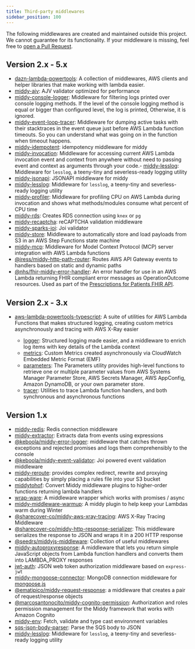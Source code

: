 ```yaml
---
title: Third-party middlewares
sidebar_position: 100
---
```


The following middlewares are created and maintained outside this project. We cannot guarantee for its functionality.
If your middleware is missing, feel free to [open a Pull Request](https://github.com/middyjs/middy/pulls).

## Version 2.x - 5.x

- [dazn-lambda-powertools](https://github.com/getndazn/dazn-lambda-powertools): A collection of middlewares, AWS clients and helper libraries that make working with lambda easier.
- [middy-ajv](https://www.npmjs.com/package/middy-ajv): AJV validator optimized for performance
- [middy-console-logger](https://github.com/serkan-ozal/middy-console-logger): Middleware for filtering logs printed over console logging methods. If the level of the console logging method is equal or bigger than configured level, the log is printed, Otherwise, it is ignored.
- [middy-event-loop-tracer](https://github.com/serkan-ozal/middy-event-loop-tracer): Middleware for dumping active tasks with their stacktraces in the event queue just before AWS Lambda function timeouts. So you can understand what was going on in the function when timeout happens.
- [middy-idempotent](https://www.npmjs.com/package/middy-idempotent): idempotency middleware for middy
- [middy-invocation](https://github.com/serkan-ozal/middy-invocation): Middleware for accessing current AWS Lambda invocation event and context from anywhere without need to passing event and context as arguments through your code.- [middy-lesslog](https://www.npmjs.com/package/middy-lesslog): Middleware for `lesslog`, a teeny-tiny and severless-ready logging utility
- [middy-jsonapi](https://www.npmjs.com/package/middy-jsonapi): JSONAPI middleware for middy
- [middy-lesslog](https://www.npmjs.com/package/middy-lesslog): Middleware for `lesslog`, a teeny-tiny and severless-ready logging utility
- [middy-profiler](https://github.com/serkan-ozal/middy-profiler): Middleware for profiling CPU on AWS Lambda during invocation and shows what methods/modules consume what percent of CPU time
- [middy-rds](https://www.npmjs.com/package/middy-rds): Creates RDS connection using `knex` or `pg`
- [middy-recaptcha](https://www.npmjs.com/package/middy-recaptcha): reCAPTCHA validation middleware
- [middy-sparks-joi](https://www.npmjs.com/package/middy-sparks-joi): Joi validator
- [middy-store](https://github.com/zirkelc/middy-store): Middleware to automatically store and load payloads from S3 in an AWS Step Functions state machine
- [middy-mcp](https://github.com/fredericbarthelet/middy-mcp): Middleware for Model Context Protocol (MCP) server integration with AWS Lambda functions
- [@iress/middy-http-path-router](https://www.npmjs.com/package/@iress/middy-http-path-router): Routes AWS API Gateway events to handlers based on static and dynamic paths
- [@nhs/fhir-middy-error-handler](https://www.npmjs.com/package/@nhs/fhir-middy-error-handler): An error handler for use in an AWS Lambda returning FHIR compliant error messages as OperationOutcome resources. Used as part of the [Prescriptions for Patients FHIR API](https://digital.nhs.uk/developer/api-catalogue/prescriptions-for-patients).

## Version 2.x - 3.x

- [aws-lambda-powertools-typescript](https://github.com/awslabs/aws-lambda-powertools-typescript): A suite of utilities for AWS Lambda Functions that makes structured logging, creating custom metrics asynchronously and tracing with AWS X-Ray easier

  - [logger](https://awslabs.github.io/aws-lambda-powertools-typescript/latest/core/logger/#capturing-lambda-context-info): Structured logging made easier, and a middleware to enrich log items with key details of the Lambda context
  - [metrics](https://awslabs.github.io/aws-lambda-powertools-typescript/latest/core/metrics/#middy-middleware): Custom Metrics created asynchronously via CloudWatch Embedded Metric Format (EMF)
  - [parameters](https://awslabs.github.io/aws-lambda-powertools-typescript/latest/utilities/parameters/): The Parameters utility provides high-level functions to retrieve one or multiple parameter values from AWS Systems Manager Parameter Store, AWS Secrets Manager, AWS AppConfig, Amazon DynamoDB, or your own parameter store.
  - [tracer](https://awslabs.github.io/aws-lambda-powertools-typescript/latest/core/tracer/#lambda-handler): Utilities to trace Lambda function handlers, and both synchronous and asynchronous functions

## Version 1.x

- [middy-redis](https://www.npmjs.com/package/middy-redis): Redis connection middleware
- [middy-extractor](https://www.npmjs.com/package/middy-extractor): Extracts data from events using expressions
- [@keboola/middy-error-logger](https://www.npmjs.com/package/@keboola/middy-error-logger): middleware that catches thrown exceptions and rejected promises and logs them comprehensibly to the console
- [@keboola/middy-event-validator](https://www.npmjs.com/package/@keboola/middy-event-validator): Joi powered event validation middleware
- [middy-reroute](https://www.npmjs.com/package/middy-reroute): provides complex redirect, rewrite and proxying capabilities by simply placing a rules file into your S3 bucket
- [middytohof](https://www.npmjs.com/package/middytohof): Convert Middy middleware plugins to higher-order functions returning lambda handlers
- [wrap-ware](https://www.npmjs.com/package/wrap-ware): A middleware wrapper which works with promises / async
- [middy-middleware-warmup](https://www.npmjs.com/package/middy-middleware-warmup): A middy plugin to help keep your Lambdas warm during Winter
- [@sharecover-co/middy-aws-xray-tracing](https://www.npmjs.com/package/@sharecover-co/middy-aws-xray-tracing): AWS X-Ray Tracing Middleware
- [@sharecover-co/middy-http-response-serializer](https://www.npmjs.com/package/@sharecover-co/middy-http-response-serializer): This middleware serializes the response to JSON and wraps it in a 200 HTTP response
- [@seedrs/middyjs-middleware](https://www.npmjs.com/package/@seedrs/middyjs-middleware): Collection of useful middlewares
- [middy-autoproxyresponse](https://www.npmjs.com/package/middy-autoproxyresponse): A middleware that lets you return simple JavaScript objects from Lambda function handlers and converts them into LAMBDA_PROXY responses
- [jwt-auth](https://www.npmjs.com/package/middy-middleware-jwt-auth): JSON web token authorization middleware based on `express-jwt`
- [middy-mongoose-connector](https://www.npmjs.com/package/middy-mongoose-connector): MongoDB connection middleware for [mongoose.js](https://mongoosejs.com/)
- [@ematipico/middy-request-response](https://www.npmjs.com/package/@ematipico/middy-request-response): a middleware that creates a pair of request/response objects
- [@marcosantonocito/middy-cognito-permission](https://www.npmjs.com/package/@marcosantonocito/middy-cognito-permission): Authorization and roles permission management for the Middy framework that works with Amazon Cognito
- [middy-env](https://www.npmjs.com/package/middy-env): Fetch, validate and type cast environment variables
- [sqs-json-body-parser](https://github.com/Eomm/sqs-json-body-parser): Parse the SQS body to JSON
- [middy-lesslog](https://www.npmjs.com/package/middy-lesslog/v/legacy): Middleware for `lesslog`, a teeny-tiny and severless-ready logging utility
